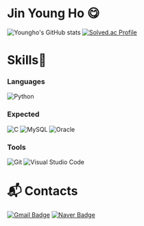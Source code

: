 # Jin Young Ho 😋

![Youngho's GitHub stats](https://github-readme-stats.vercel.app/api?username=FreshSider04&show_icons=true&theme=tokyonight)
[![Solved.ac Profile](http://mazassumnida.wtf/api/v2/generate_badge?boj=freshsider)](https://solved.ac/profile/freshsider)

# Skills📘
### Languages
![Python](https://img.shields.io/badge/Python-3776AB.svg?&style=for-the-badge&logo=Python&logoColor=white)

### Expected
![C](https://img.shields.io/badge/C-A8B9CC.svg?&style=for-the-badge&logo=C&logoColor=white)
![MySQL](https://img.shields.io/badge/MySQL-4479A1.svg?&style=for-the-badge&logo=MySQL&logoColor=white)
![Oracle](https://img.shields.io/badge/Oracle-F80000.svg?&style=for-the-badge&logo=Oracle&logoColor=white)

### Tools
![Git](https://img.shields.io/badge/Git-F05032.svg?&style=for-the-badge&logo=Git&logoColor=white)
![Visual Studio Code](https://img.shields.io/badge/Visual%20Studio%20Code-007ACC.svg?&style=for-the-badge&logo=Visual%20Studio%20Code&logoColor=white)

 
# :mailbox_with_mail: Contacts
[![Gmail Badge](https://img.shields.io/badge/Gmail-d14836?style=flat-square&logo=Gmail&logoColor=white&link=mailto:jyh20041206@gmail.com)](mailto:jyh20041206@gmail.com)
[![Naver Badge](https://img.shields.io/badge/Naver-03C75A?style=flat-square&logo=Naver&logoColor=white&link=mailto:jyh109272@naver.com)](mailto:jyh109272@naver.com)
